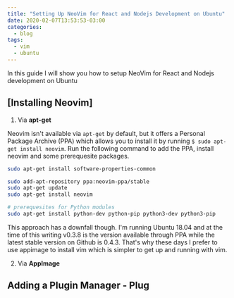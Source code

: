 ```yaml
---
title: "Setting Up NeoVim for React and Nodejs Development on Ubuntu"
date: 2020-02-07T13:53:53-03:00
categories:
  - blog
tags:
  - vim
  - ubuntu
---
```


In this guide I will show you how to setup NeoVim for React and Nodejs development on Ubuntu

## [Installing Neovim]

1. Via **apt-get**

Neovim isn't available via `apt-get` by default, but it offers a Personal Package Archive (PPA) which allows you to install it by running `$ sudo apt-get install neovim`.
Run the following command to add the PPA, install neovim and some prerequesite packages.

```sh
sudo apt-get install software-properties-common

sudo add-apt-repository ppa:neovim-ppa/stable
sudo apt-get update
sudo apt-get install neovim

# prerequesites for Python modules
sudo apt-get install python-dev python-pip python3-dev python3-pip
```

This approach has a downfall though. I'm running Ubuntu 18.04 and at the time of this writing v0.3.8 is the version available through PPA while the latest stable version
on Github is 0.4.3. That's why these days I prefer to use appimage to install vim which is simpler to get up and running with vim.

2. Via **AppImage**

## Adding a Plugin Manager - Plug

[installing-neovim]: https://github.com/neovim/neovim/wiki/Installing-Neovim
